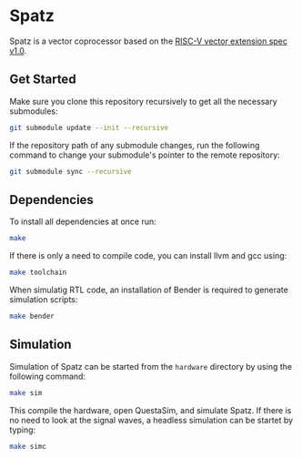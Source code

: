 # Spatz

Spatz is a vector coprocessor based on the [RISC-V vector extension spec v1.0](https://github.com/riscv/riscv-v-spec/releases/tag/v1.0).

## Get Started

Make sure you clone this repository recursively to get all the necessary submodules:

```bash
git submodule update --init --recursive
```

If the repository path of any submodule changes, run the following command to change your submodule's pointer to the remote repository:

```bash
git submodule sync --recursive
```

## Dependencies

To install all dependencies at once run:

```bash
make
```

If there is only a need to compile code, you can install llvm and gcc using:

```bash
make toolchain
```

When simulatig RTL code, an installation of Bender is required to generate simulation scripts:

```bash
make bender
```

## Simulation

Simulation of Spatz can be started from the `hardware` directory by using the following command:

```bash
make sim
```

This compile the hardware, open QuestaSim, and simulate Spatz. If there is no need to look at the signal waves, a headless simulation can be startet by typing:

```bash
make simc
```
